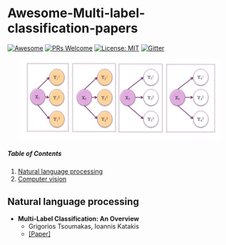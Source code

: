 # Awesome-Multi-label-classification-papers
[![Awesome](https://cdn.rawgit.com/sindresorhus/awesome/d7305f38d29fed78fa85652e3a63e154dd8e8829/media/badge.svg)](https://github.com/sindresorhus/awesome)
[![PRs Welcome](https://img.shields.io/badge/PRs-welcome-brightgreen.svg?style=flat-square)](http://makeapullrequest.com)
[![License: MIT](https://img.shields.io/badge/License-MIT-yellow.svg)](https://opensource.org/licenses/MIT)
[![Gitter](https://badges.gitter.im/Multi-label/community.svg)](https://gitter.im/Multi-label/community?utm_source=badge&utm_medium=badge&utm_campaign=pr-badge)
<p align="center">
  <img width="450" src="multi_label.png">
</p>


##### Table of Contents  

1. [Natural language processing](#NLP)  
2. [Computer vision](#Computer-vision)


## Natural language processing


- **Multi-Label Classification: An Overview**
  - Grigorios Tsoumakas, Ioannis Katakis 
  - [[Paper]](http://citeseerx.ist.psu.edu/viewdoc/summary?doi=10.1.1.104.9401)


